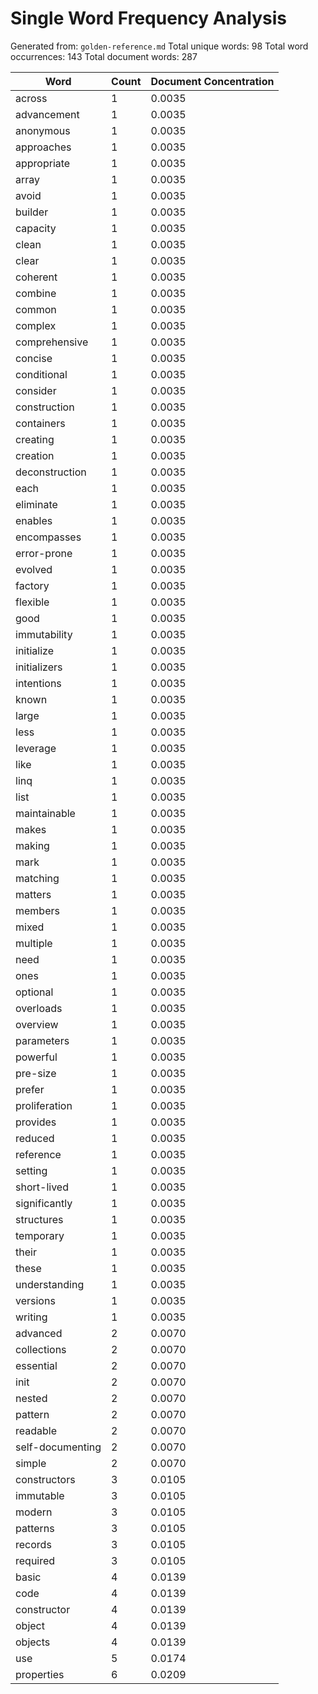 # Single Word Frequency Analysis

Generated from: `golden-reference.md`
Total unique words: 98
Total word occurrences: 143
Total document words: 287

| Word | Count | Document Concentration |
|------|-------|------------------------|
| across | 1 | 0.0035 |
| advancement | 1 | 0.0035 |
| anonymous | 1 | 0.0035 |
| approaches | 1 | 0.0035 |
| appropriate | 1 | 0.0035 |
| array | 1 | 0.0035 |
| avoid | 1 | 0.0035 |
| builder | 1 | 0.0035 |
| capacity | 1 | 0.0035 |
| clean | 1 | 0.0035 |
| clear | 1 | 0.0035 |
| coherent | 1 | 0.0035 |
| combine | 1 | 0.0035 |
| common | 1 | 0.0035 |
| complex | 1 | 0.0035 |
| comprehensive | 1 | 0.0035 |
| concise | 1 | 0.0035 |
| conditional | 1 | 0.0035 |
| consider | 1 | 0.0035 |
| construction | 1 | 0.0035 |
| containers | 1 | 0.0035 |
| creating | 1 | 0.0035 |
| creation | 1 | 0.0035 |
| deconstruction | 1 | 0.0035 |
| each | 1 | 0.0035 |
| eliminate | 1 | 0.0035 |
| enables | 1 | 0.0035 |
| encompasses | 1 | 0.0035 |
| error-prone | 1 | 0.0035 |
| evolved | 1 | 0.0035 |
| factory | 1 | 0.0035 |
| flexible | 1 | 0.0035 |
| good | 1 | 0.0035 |
| immutability | 1 | 0.0035 |
| initialize | 1 | 0.0035 |
| initializers | 1 | 0.0035 |
| intentions | 1 | 0.0035 |
| known | 1 | 0.0035 |
| large | 1 | 0.0035 |
| less | 1 | 0.0035 |
| leverage | 1 | 0.0035 |
| like | 1 | 0.0035 |
| linq | 1 | 0.0035 |
| list | 1 | 0.0035 |
| maintainable | 1 | 0.0035 |
| makes | 1 | 0.0035 |
| making | 1 | 0.0035 |
| mark | 1 | 0.0035 |
| matching | 1 | 0.0035 |
| matters | 1 | 0.0035 |
| members | 1 | 0.0035 |
| mixed | 1 | 0.0035 |
| multiple | 1 | 0.0035 |
| need | 1 | 0.0035 |
| ones | 1 | 0.0035 |
| optional | 1 | 0.0035 |
| overloads | 1 | 0.0035 |
| overview | 1 | 0.0035 |
| parameters | 1 | 0.0035 |
| powerful | 1 | 0.0035 |
| pre-size | 1 | 0.0035 |
| prefer | 1 | 0.0035 |
| proliferation | 1 | 0.0035 |
| provides | 1 | 0.0035 |
| reduced | 1 | 0.0035 |
| reference | 1 | 0.0035 |
| setting | 1 | 0.0035 |
| short-lived | 1 | 0.0035 |
| significantly | 1 | 0.0035 |
| structures | 1 | 0.0035 |
| temporary | 1 | 0.0035 |
| their | 1 | 0.0035 |
| these | 1 | 0.0035 |
| understanding | 1 | 0.0035 |
| versions | 1 | 0.0035 |
| writing | 1 | 0.0035 |
| advanced | 2 | 0.0070 |
| collections | 2 | 0.0070 |
| essential | 2 | 0.0070 |
| init | 2 | 0.0070 |
| nested | 2 | 0.0070 |
| pattern | 2 | 0.0070 |
| readable | 2 | 0.0070 |
| self-documenting | 2 | 0.0070 |
| simple | 2 | 0.0070 |
| constructors | 3 | 0.0105 |
| immutable | 3 | 0.0105 |
| modern | 3 | 0.0105 |
| patterns | 3 | 0.0105 |
| records | 3 | 0.0105 |
| required | 3 | 0.0105 |
| basic | 4 | 0.0139 |
| code | 4 | 0.0139 |
| constructor | 4 | 0.0139 |
| object | 4 | 0.0139 |
| objects | 4 | 0.0139 |
| use | 5 | 0.0174 |
| properties | 6 | 0.0209 |

